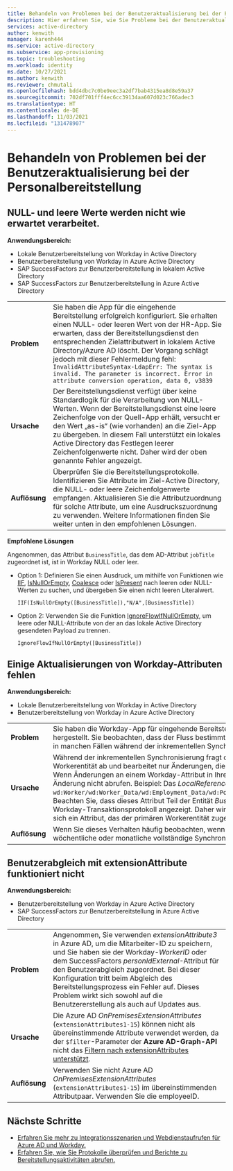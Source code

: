 ```yaml
---
title: Behandeln von Problemen bei der Benutzeraktualisierung bei der Personalbereitstellung
description: Hier erfahren Sie, wie Sie Probleme bei der Benutzeraktualisierung bei der Personalbereitstellung behandeln.
services: active-directory
author: kenwith
manager: karenh444
ms.service: active-directory
ms.subservice: app-provisioning
ms.topic: troubleshooting
ms.workload: identity
ms.date: 10/27/2021
ms.author: kenwith
ms.reviewer: chmutali
ms.openlocfilehash: bdd4dbc7c0be9eec3a2df7bab4315ea8d8e59a37
ms.sourcegitcommit: 702df701fff4ec6cc39134aa607d023c766adec3
ms.translationtype: HT
ms.contentlocale: de-DE
ms.lasthandoff: 11/03/2021
ms.locfileid: "131478907"
---
```

# <a name="troubleshoot-hr-user-update-issues"></a>Behandeln von Problemen bei der Benutzeraktualisierung bei der Personalbereitstellung

## <a name="null-and-empty-values-not-processed-as-expected"></a>NULL- und leere Werte werden nicht wie erwartet verarbeitet.
**Anwendungsbereich:**
* Lokale Benutzerbereitstellung von Workday in Active Directory
* Benutzerbereitstellung von Workday in Azure Active Directory
* SAP SuccessFactors zur Benutzerbereitstellung in lokalem Active Directory
* SAP SuccessFactors zur Benutzerbereitstellung in Azure Active Directory

| | |
|-- | -- |
| **Problem** | Sie haben die App für die eingehende Bereitstellung erfolgreich konfiguriert. Sie erhalten einen NULL- oder leeren Wert von der HR-App. Sie erwarten, dass der Bereitstellungsdienst den entsprechenden Zielattributwert in lokalem Active Directory/Azure AD löscht. Der Vorgang schlägt jedoch mit dieser Fehlermeldung fehl: `InvalidAttributeSyntax-LdapErr: The syntax is invalid. The parameter is incorrect. Error in attribute conversion operation, data 0, v3839` |
| **Ursache** | Der Bereitstellungsdienst verfügt über keine Standardlogik für die Verarbeitung von NULL-Werten. Wenn der Bereitstellungsdienst eine leere Zeichenfolge von der Quell-App erhält, versucht er den Wert „as-is“ (wie vorhanden) an die Ziel-App zu übergeben. In diesem Fall unterstützt ein lokales Active Directory das Festlegen leerer Zeichenfolgenwerte nicht. Daher wird der oben genannte Fehler angezeigt. |
| **Auflösung** | Überprüfen Sie die Bereitstellungsprotokolle. Identifizieren Sie Attribute im Ziel-Active Directory, die NULL- oder leere Zeichenfolgenwerte empfangen. Aktualisieren Sie die Attributzuordnung für solche Attribute, um eine Ausdruckszuordnung zu verwenden. Weitere Informationen finden Sie weiter unten in den empfohlenen Lösungen. |

**Empfohlene Lösungen**

  Angenommen, das Attribut `BusinessTitle`, das dem AD-Attribut `jobTitle` zugeordnet ist, ist in Workday NULL oder leer. 
  * Option 1: Definieren Sie einen Ausdruck, um mithilfe von Funktionen wie [IIF](functions-for-customizing-application-data.md#iif), [IsNullOrEmpty](functions-for-customizing-application-data.md#isnullorempty), [Coalesce](functions-for-customizing-application-data.md#coalesce) oder [IsPresent](functions-for-customizing-application-data.md#ispresent) nach leeren oder NULL-Werten zu suchen, und übergeben Sie einen nicht leeren Literalwert. 
  
     `IIF(IsNullOrEmpty([BusinessTitle]),"N/A",[BusinessTitle])`

  * Option 2: Verwenden Sie die Funktion [IgnoreFlowIfNullOrEmpty](functions-for-customizing-application-data.md#ignoreflowifnullorempty), um leere oder NULL-Attribute von der an das lokale Active Directory gesendeten Payload zu trennen. 
  
     `IgnoreFlowIfNullOrEmpty([BusinessTitle])` 

## <a name="some-workday-attribute-updates-are-missing"></a>Einige Aktualisierungen von Workday-Attributen fehlen
**Anwendungsbereich:**
* Lokale Benutzerbereitstellung von Workday in Active Directory
* Benutzerbereitstellung von Workday in Azure Active Directory

| | |
|-- | -- |
| **Problem** | Sie haben die Workday-App für eingehende Bereitstellungen erfolgreich konfiguriert und erfolgreich eine Verbindung mit der Workday-Mandanten-URL hergestellt. Sie beobachten, dass der Fluss bestimmter Attributaktualisierungen von Workday verzögert wird oder dass die Attributänderungen von Workday in manchen Fällen während der inkrementellen Synchronisierung nicht wie erwartet ablaufen. |
| **Ursache** | Während der inkrementellen Synchronisierung fragt die Bereitstellungs-App das Workday-Transaktionsprotokoll nach Änderungen an der primären Workerentität ab und bearbeitet nur Änderungen, die vom Transaktionsprotokoll von Workday nachverfolgt werden. <br> Wenn Änderungen an einem Workday-Attribut in Ihrem Setup nicht vom Transaktionsprotokoll von Workday nachverfolgt werden, kann Azure AD diese Änderung nicht abrufen. Beispiel: Das *LocalReference*-Workday-Attribut ist Teil der Standardattributzuordnung und verfügt über XPath `wd:Worker/wd:Worker_Data/wd:Employment_Data/wd:Position_Data/wd:Business_Site_Summary_Data/wd:Local_Reference/wd:ID[@wd:type='Locale_ID']/text()`. Beachten Sie, dass dieses Attribut Teil der Entität *Business_Site_Summary_Data* ist. Eine Änderung des Werts dieses Attributs in Workday wird nicht im Workday-Transaktionsprotokoll angezeigt. Daher wird während der inkrementellen Synchronisierung der neue Wert dieses Attributs nur angezeigt, wenn sich ein Attribut, das der primären Workerentität zugeordnet ist, auch während des Synchronisierungsintervalls ändert. |
| **Auflösung** | Wenn Sie dieses Verhalten häufig beobachten, wenn Änderungen an bestimmten Workday-Attributen nicht fließen, wird empfohlen, regelmäßig eine wöchentliche oder monatliche vollständige Synchronisierung vorzunehmen. |

## <a name="user-match-with-extensionattribute-not-working"></a>Benutzerabgleich mit extensionAttribute funktioniert nicht
**Anwendungsbereich:**
* Benutzerbereitstellung von Workday in Azure Active Directory
* SAP SuccessFactors zur Benutzerbereitstellung in Azure Active Directory

| | |
|-- | -- |
| **Problem** | Angenommen, Sie verwenden *extensionAttribute3* in Azure AD, um die Mitarbeiter-ID zu speichern, und Sie haben sie der Workday-*WorkerID* oder dem SuccessFactors *personIdExternal*-Attribut für den Benutzerabgleich zugeordnet. Bei dieser Konfiguration tritt beim Abgleich des Bereitstellungsprozess ein Fehler auf. Dieses Problem wirkt sich sowohl auf die Benutzererstellung als auch auf Updates aus. |
| **Ursache** | Die Azure AD *OnPremisesExtensionAttributes* (`extensionAttributes1-15`) können nicht als übereinstimmende Attribute verwendet werden, da der `$filter`-Parameter der **Azure AD-Graph-API** nicht das [Filtern nach extensionAttributes unterstützt](https://docs.microsoft.com/previous-versions/azure/ad/graph/howto/azure-ad-graph-api-supported-queries-filters-and-paging-options#filter). |
| **Auflösung** | Verwenden Sie nicht Azure AD *OnPremisesExtensionAttributes* (`extensionAttributes1-15`) im übereinstimmenden Attributpaar. Verwenden Sie die employeeID. |



## <a name="next-steps"></a>Nächste Schritte

* [Erfahren Sie mehr zu Integrationsszenarien und Webdienstaufrufen für Azure AD und Workday.](workday-integration-reference.md)
* [Erfahren Sie, wie Sie Protokolle überprüfen und Berichte zu Bereitstellungsaktivitäten abrufen.](check-status-user-account-provisioning.md)


